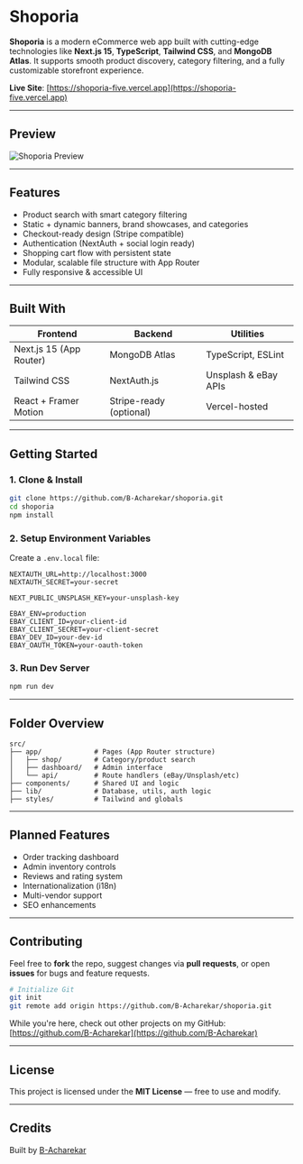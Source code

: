 # Shoporia

**Shoporia** is a modern eCommerce web app built with cutting-edge technologies like **Next.js 15**, **TypeScript**, **Tailwind CSS**, and **MongoDB Atlas**. It supports smooth product discovery, category filtering, and a fully customizable storefront experience.

**Live Site**: [https://shoporia-five.vercel.app](https://shoporia-five.vercel.app)

---

## Preview

![Shoporia Preview](https://github.com/user-attachments/assets/cb8d5560-de22-49d5-96fb-784b0737824d)

---

## Features

- Product search with smart category filtering
- Static + dynamic banners, brand showcases, and categories
- Checkout-ready design (Stripe compatible)
- Authentication (NextAuth + social login ready)
- Shopping cart flow with persistent state
- Modular, scalable file structure with App Router
- Fully responsive & accessible UI

---

## Built With

| Frontend             | Backend             | Utilities               |
|----------------------|---------------------|--------------------------|
| Next.js 15 (App Router) | MongoDB Atlas        | TypeScript, ESLint       |
| Tailwind CSS         | NextAuth.js         | Unsplash & eBay APIs     |
| React + Framer Motion | Stripe-ready (optional) | Vercel-hosted         |

---

## Getting Started

### 1. Clone & Install

```bash
git clone https://github.com/B-Acharekar/shoporia.git
cd shoporia
npm install
````

### 2. Setup Environment Variables

Create a `.env.local` file:

```env
NEXTAUTH_URL=http://localhost:3000
NEXTAUTH_SECRET=your-secret

NEXT_PUBLIC_UNSPLASH_KEY=your-unsplash-key

EBAY_ENV=production
EBAY_CLIENT_ID=your-client-id
EBAY_CLIENT_SECRET=your-client-secret
EBAY_DEV_ID=your-dev-id
EBAY_OAUTH_TOKEN=your-oauth-token
```

### 3. Run Dev Server

```bash
npm run dev
```

---

## Folder Overview

```
src/
├── app/             # Pages (App Router structure)
│   ├── shop/        # Category/product search
│   ├── dashboard/   # Admin interface
│   └── api/         # Route handlers (eBay/Unsplash/etc)
├── components/      # Shared UI and logic
├── lib/             # Database, utils, auth logic
├── styles/          # Tailwind and globals
```

---

## Planned Features

* Order tracking dashboard
* Admin inventory controls
* Reviews and rating system
* Internationalization (i18n)
* Multi-vendor support
* SEO enhancements

---

## Contributing

Feel free to **fork** the repo, suggest changes via **pull requests**, or open **issues** for bugs and feature requests.

```bash
# Initialize Git
git init
git remote add origin https://github.com/B-Acharekar/shoporia.git
```

While you're here, check out other projects on my GitHub:
[https://github.com/B-Acharekar](https://github.com/B-Acharekar)

---

## License

This project is licensed under the **MIT License** — free to use and modify.

---

## Credits

Built by [B-Acharekar](https://github.com/B-Acharekar)

